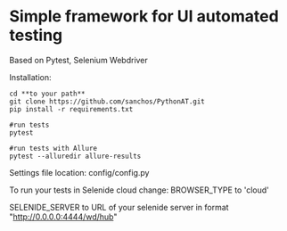 # Simple framework for UI automated testing

Based on Pytest, Selenium Webdriver

Installation:
```
cd **to your path**
git clone https://github.com/sanchos/PythonAT.git
pip install -r requirements.txt

#run tests
pytest

#run tests with Allure
pytest --alluredir allure-results
```

Settings file location: config/config.py

To run your tests in Selenide cloud change:
BROWSER_TYPE to 'cloud'

SELENIDE_SERVER to URL of your selenide server in format "http://0.0.0.0:4444/wd/hub"
